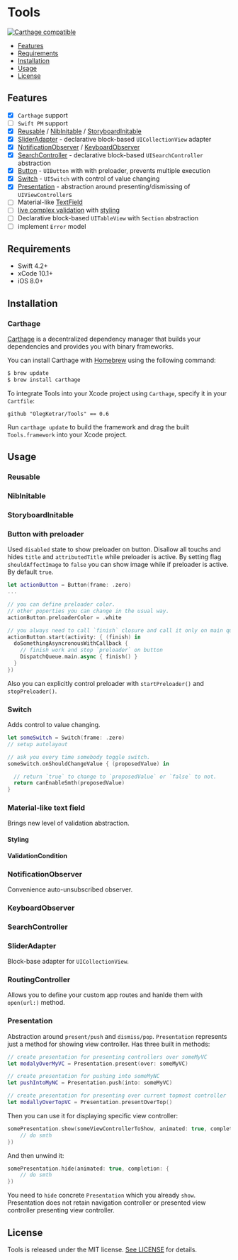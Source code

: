 # Tools

[![Carthage compatible](https://img.shields.io/badge/Carthage-compatible-4BC51D.svg?style=flat)](https://github.com/Carthage/Carthage)

- [Features](#features)
- [Requirements](#requirements)
- [Installation](#installation)
- [Usage](#usage)
- [License](#license)

## Features

- [x] `Carthage` support
- [ ] `Swift PM` support
- [x] [Reusable](#reusable) / [NibInitable](#nibinitable) / [StoryboardInitable](#storyboardinitable)
- [x] [SliderAdapter](#slideradapter) - declarative block-based `UICollectionView` adapter
- [x] [NotificationObserver](#notificationobserver) / [KeyboardObserver](#keyboardobserver)
- [x] [SearchController](#searchcontroller) - declarative block-based `UISearchController` abstraction
- [x] [Button](#button-with-preloader) - `UIButton` with with preloader, prevents multiple execution
- [x] [Switch](#switch) - `UISwitch` with control of value changing
- [x] [Presentation](#presentation) - abstraction around presenting/dismissing of `UIViewController`s
- [ ] Material-like [TextField](#material-like-text-field)
- [ ] [live complex validation](#validationcondition) with [styling](#styling)
- [ ] Declarative block-based `UITableView` with `Section` abstraction
- [ ] implement `Error` model

## Requirements

- Swift 4.2+
- xCode 10.1+
- iOS 8.0+

## Installation

### Carthage

[Carthage](https://github.com/Carthage/Carthage) is a decentralized dependency manager that builds your dependencies and provides you with binary frameworks.

You can install Carthage with [Homebrew](http://brew.sh/) using the following command:

```bash
$ brew update
$ brew install carthage
```
To integrate Tools into your Xcode project using `Carthage`, specify it in your `Cartfile`:

```ogdl
github "OlegKetrar/Tools" == 0.6
```
Run `carthage update` to build the framework and drag the built `Tools.framework` into your Xcode project.

## Usage

### Reusable

### NibInitable

### StoryboardInitable

### Button with preloader
Used `disabled` state to show preloader on button. Disallow all touchs and hides `title` and `attributedTitle`
while preloader is active. By setting flag `shouldAffectImage` to `false` you can show image while if preloader is active.
By default `true`.

```swift
let actionButton = Button(frame: .zero)
...

// you can define preloader color.
// other poperties you can change in the usual way.
actionButton.preloaderColor = .white

// you always need to call `finish` closure and call it only on main queue.
actionButton.start(activity: { (finish) in
  doSomethingAsyncronousWithCallback {
    // finish work and stop `preloader` on button
    DispatchQueue.main.async { finish() }
  }
})
```

Also you can explicitly control preloader with `startPreloader()` and `stopPreloader()`.

### Switch
Adds control to value changing.

```swift
let someSwitch = Switch(frame: .zero)
// setup autolayout

// ask you every time somebody toggle switch.
someSwitch.onShouldChangeValue { (proposedValue) in

  // return `true` to change to `proposedValue` or `false` to not.
  return canEnableSmth(proposedValue)
}
```

### Material-like text field
Brings new level of validation abstraction.

#### Styling

#### ValidationCondition

### NotificationObserver
Convenience auto-unsubscribed observer.

### KeyboardObserver

### SearchController

### SliderAdapter
Block-base adapter for `UICollectionView`.

### RoutingController
Allows you to define your custom app routes and hanlde them with `open(url:)` method.

### Presentation
Abstraction around `present/push` and `dismiss/pop`.
`Presentation` represents just a method for showing view controller. Has three built in methods:

```swift
// create presentation for presenting controllers over someMyVC
let modalyOverMyVC = Presentation.present(over: someMyVC)

// create presentation for pushing into someMyNC
let pushIntoMyNC = Presentation.push(into: someMyVC)

// create presentation for presenting over current topmost controller
let modallyOverTopVC = Presentation.presentOverTop()
```

Then you can use it for displaying specific view controller:

```swift
somePresentation.show(someViewControllerToShow, animated: true, completion: {
    // do smth
})
```

And then unwind it:

```swift
somePresentation.hide(animated: true, completion: {
    // do smth
})
```

You need to `hide` concrete `Presentation` which you already `show`.
Presentation does not retain navigation controller or presented view controller presenting view controller.

## License

Tools is released under the MIT license. [See LICENSE](LICENSE.md) for details.
